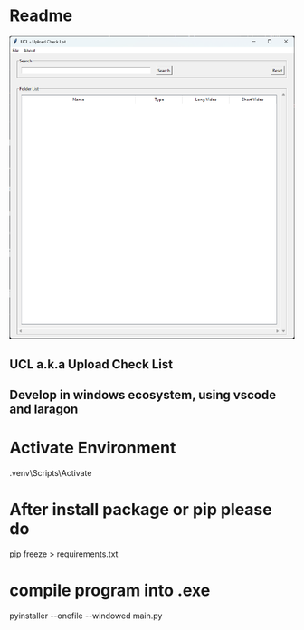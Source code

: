 # Readme

![alt text](https://github.com/logicxscale/ucl/blob/main/ssmain.png?raw=true)

## UCL a.k.a Upload Check List

## Develop in windows ecosystem, using vscode and laragon

# Activate Environment 
.venv\Scripts\Activate

# After install package or pip please do 
pip freeze > requirements.txt

# compile program into .exe
pyinstaller --onefile --windowed main.py